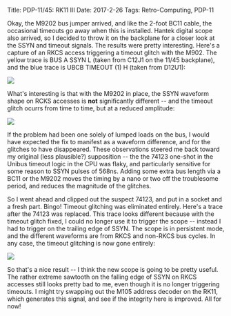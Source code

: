 Title: PDP-11/45: RK11 III
Date: 2017-2-26
Tags: Retro-Computing, PDP-11

Okay, the M9202 bus jumper arrived, and like the 2-foot BC11 cable, the occasional timeouts go away when this
is installed.  Hantek digital scope also arrived, so I decided to throw it on the backplane for a closer 
look at the SSYN and timeout signals.  The results were pretty interesting.  Here's a capture of an RKCS
access triggering a timeout glitch with the M902.  The yellow trace is BUS A SSYN L (taken from C12J1 on the 
11/45 backplane), and the blue trace is UBCB TIMEOUT (1) H (taken from D12U1):

<img src='/images/pdp11/rkcs-timeout.jpg'/>

What's interesting is that with the M9202 in place, the SSYN waveform shape on RCKS accesses is **not** 
significantly different -- and the timeout glitch ocurrs from time to time, but at a reduced amplitude:

<img src='/images/pdp11/rkcs-glitch.jpg'/>

If the problem had been one solely of lumped loads on the bus, I would have expected the fix to manifest
as a waveform difference, and for the glitches to have disappeared.  These observations steered me back
toward my original (less plausible?) supposition -- the the 74123 one-shot in the Unibus timeout logic in the
CPU was flaky, and particularly sensitive for some reason to SSYN pulses of 568ns.  Adding some extra bus 
length via a BC11 or the M9202 moves the timing by a nano or two off the troublesome period, and reduces the 
magnitude of the glitches.

So I went ahead and clipped out the suspect 74123, and put in a socket and a fresh part.  Bingo!  Timeout
glitching was eliminated entirely.  Here's a trace after the 74123 was replaced.  This trace looks different 
because with the timeout glitch fixed, I could no longer use it to trigger the scope -- instead I had to
trigger on the trailing edge of SSYN.  The scope is in persistent mode, and the different waveforms are
from RKCS and non-RKCS bus cycles.  In any case, the timeout glitching is now gone entirely:

<img src='/images/pdp11/rkcs-fixed.jpg'/>

So that's a nice result -- I think the new scope is going to be pretty useful.  The rather extreme sawtooth
on the falling edge of SSYN on RKCS accesses still looks pretty bad to me, even though it is no longer
triggering timeouts.  I might try swapping out the M105 address decoder on the RK11, which generates this
signal, and see if the integrity here is improved.  All for now!

